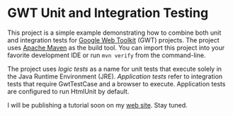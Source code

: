 GWT Unit and Integration Testing
================================

This project is a simple example demonstrating how to combine both unit and integration tests for [Google Web Toolkit][gwt] (GWT) projects. The project uses [Apache Maven][mvn] as the build tool. You can import this project into your favorite development IDE or run `mvn verify` from the command-line.

The project uses _logic tests_ as a name for unit tests that execute solely in the Java Runtime Environment (JRE). _Application tests_ refer to integration tests that require GwtTestCase and a browser to execute. Application tests are configured to run HtmlUnit by default.

I will be publishing a tutorial soon on my [web site][jcb]. Stay tuned.

[gwt]: http://code.google.com/webtoolkit/  "Google Web Toolkit"
[mvn]: http://maven.apache.org/ "Apache Maven"
[jcb]: http://blog.jon.buffington.name/ "Jon Buffington"
